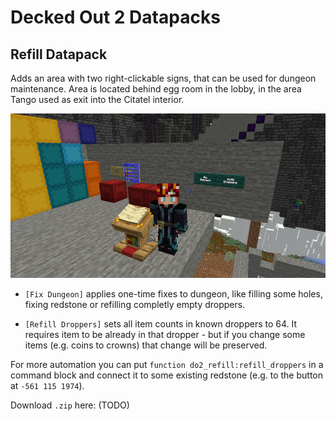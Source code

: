 # Decked Out 2 Datapacks

## Refill Datapack

Adds an area with two right-clickable signs, that can be used for dungeon maintenance. Area is located behind egg room in the lobby, in the area Tango used as exit into the Citatel interior.

![Screenshot of the dungeon maintenance area](./docs/do2_refill_panel.jpg)

 * `[Fix Dungeon]` applies one-time fixes to dungeon, like filling some holes, fixing redstone or refilling completly empty droppers.

 * `[Refill Droppers]` sets all item counts in known droppers to 64. It requires item to be already in that dropper - but if you change some items (e.g. coins to crowns) that change will be preserved.

For more automation you can put `function do2_refill:refill_droppers` in a command block and connect it to some existing redstone (e.g. to the button at `-561 115 1974`).

Download `.zip` here: (TODO)
